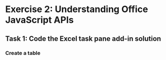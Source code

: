 # Exercise 2: Understanding Office JavaScript APIs

## Task 1: Code the Excel task pane add-in solution

### Create a table
